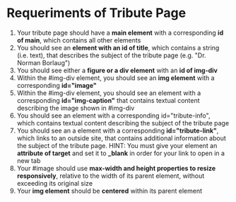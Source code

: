 # Requeriments of Tribute Page

1. Your tribute page should have a **main element** with a corresponding **id of main**, which contains all other elements
2. You should see an **element with an id of title**, which contains a string (i.e. text), that describes the subject of the tribute page (e.g. "Dr. Norman Borlaug")
3. You should see either a **figure or a div element** with an **id of img-div**
4. Within the #img-div element, you should see an **img element** with a corresponding **id="image"**
5. Within the #img-div element, you should see an element with a corresponding **id="img-caption"** that contains textual content describing the image shown in #img-div
6. You should see an element with a corresponding id="tribute-info", which contains textual content describing the subject of the tribute page
7. You should see an a element with a corresponding **id="tribute-link"**, which links to an outside site, that contains additional information about the subject of the tribute page. HINT: You must give your element an **attribute of target** and set it to **_blank** in order for your link to open in a new tab
8. Your #image should use **max-width and height properties to resize responsively**, relative to the width of its parent element, without exceeding its original size
9. Your **img element** should be **centered** within its parent element